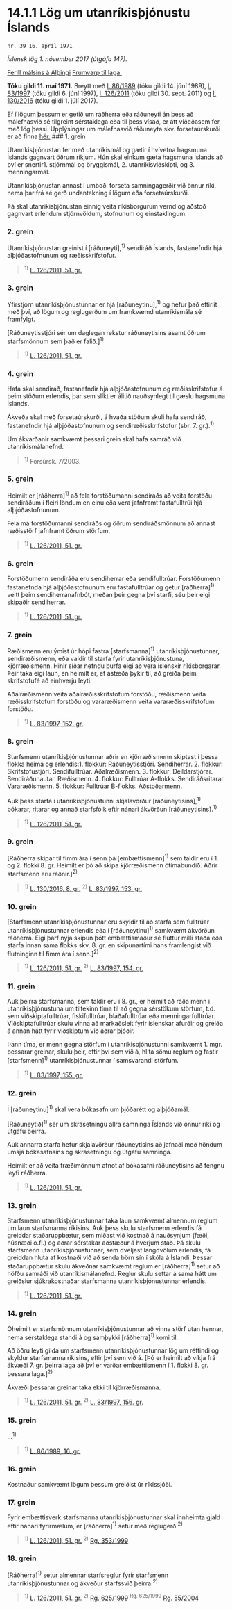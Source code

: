 # 14.1.1 Lög um utanríkisþjónustu Íslands

`nr. 39 16. apríl 1971`

_Íslensk lög 1. nóvember 2017 (útgáfa 147)._

[Ferill málsins á Alþingi](https://www.althingi.is/thingstorf/thingmalalistar-eftir-thingum/ferill/?ltg=91&mnr=217)
[Frumvarp til laga.](https://www.althingi.is/altext/91/s/pdf/0374.pdf)

**Tóku gildi 11. maí 1971.**
Breytt með
[l. 86/1989](https://althingi.is/altext/stjt/1989.086.html) (tóku gildi 14. júní 1989),
[l. 83/1997](https://althingi.is/altext/stjt/1997.083.html) (tóku gildi 6. júní 1997),
[l. 126/2011](https://althingi.is/altext/stjt/2011.126.html) (tóku gildi 30. sept. 2011) og
[l. 130/2016](https://althingi.is/altext/stjt/2016.130.html) (tóku gildi 1. júlí 2017).

Ef í lögum þessum er getið um ráðherra eða ráðuneyti án þess að málefnasvið sé tilgreint sérstaklega eða til þess vísað, er átt viðeðasem fer með lög þessi. Upplýsingar um málefnasvið ráðuneyta skv. forsetaúrskurði er að finna [hér.](2017015.md) ### 1. grein

Utanríkisþjónustan fer með utanríkismál og gætir í hvívetna hagsmuna Íslands gagnvart öðrum ríkjum. Hún skal einkum gæta hagsmuna Íslands að því er snertir1. stjórnmál og öryggismál,
2. utanríkisviðskipti, og
3. menningarmál.

Utanríkisþjónustan annast í umboði forseta samningagerðir við önnur ríki, nema þar frá sé gerð undantekning í lögum eða forsetaúrskurði.

Þá skal utanríkisþjónustan einnig veita ríkisborgurum vernd og aðstoð gagnvart erlendum stjórnvöldum, stofnunum og einstaklingum.

### 2. grein

Utanríkisþjónustan greinist í [ráðuneyti],<sup>1)</sup> sendiráð Íslands, fastanefndir hjá alþjóðastofnunum og ræðisskrifstofur.

> <sup>1)</sup> [L. 126/2011, 51. gr.](https://althingi.is/altext/stjt/2011.126.html)

### 3. grein

Yfirstjórn utanríkisþjónustunnar er hjá [ráðuneytinu],<sup>1)</sup> og hefur það eftirlit með því, að lögum og reglugerðum um framkvæmd utanríkismála sé framfylgt.

[Ráðuneytisstjóri sér um daglegan rekstur ráðuneytisins ásamt öðrum starfsmönnum sem það er falið.]<sup>1)</sup> 

> <sup>1)</sup> [L. 126/2011, 51. gr.](https://althingi.is/altext/stjt/2011.126.html)

### 4. grein

Hafa skal sendiráð, fastanefndir hjá alþjóðastofnunum og ræðisskrifstofur á þeim stöðum erlendis, þar sem slíkt er álitið nauðsynlegt til gæslu hagsmuna Íslands.

Ákveða skal með forsetaúrskurði, á hvaða stöðum skuli hafa sendiráð, fastanefndir hjá alþjóðastofnunum og sendiræðisskrifstofur (sbr. 7. gr.).<sup>1)</sup> 

Um ákvarðanir samkvæmt þessari grein skal hafa samráð við utanríkismálanefnd.

> <sup>1)</sup> Forsúrsk. 7/2003.



### 5. grein

Heimilt er [ráðherra]<sup>1)</sup> að fela forstöðumanni sendiráðs að veita forstöðu sendiráðum í fleiri löndum en einu eða vera jafnframt fastafulltrúi hjá alþjóðastofnunum.

Fela má forstöðumanni sendiráðs og öðrum sendiráðsmönnum að annast ræðisstörf jafnframt öðrum störfum.

> <sup>1)</sup> [L. 126/2011, 51. gr.](https://althingi.is/altext/stjt/2011.126.html)

### 6. grein

Forstöðumenn sendiráða eru sendiherrar eða sendifulltrúar. Forstöðumenn fastanefnda hjá alþjóðastofnunum eru fastafulltrúar og getur [ráðherra]<sup>1)</sup> veitt þeim sendiherranafnbót, meðan þeir gegna því starfi, séu þeir eigi skipaðir sendiherrar.

> <sup>1)</sup> [L. 126/2011, 51. gr.](https://althingi.is/altext/stjt/2011.126.html)

### 7. grein

Ræðismenn eru ýmist úr hópi fastra [starfsmanna]<sup>1)</sup> utanríkisþjónustunnar, sendiræðismenn, eða valdir til starfa fyrir utanríkisþjónustuna, kjörræðismenn. Hinir síðar nefndu þurfa eigi að vera íslenskir ríkisborgarar. Þeir taka eigi laun, en heimilt er, ef ástæða þykir til, að greiða þeim skrifstofufé að einhverju leyti.

Aðalræðismenn veita aðalræðisskrifstofum forstöðu, ræðismenn veita ræðisskrifstofum forstöðu og vararæðismenn veita vararæðisskrifstofum forstöðu.

> <sup>1)</sup> [L. 83/1997, 152. gr.](https://althingi.is/altext/stjt/1997.083.html)

### 8. grein

Starfsmenn utanríkisþjónustunnar aðrir en kjörræðismenn skiptast í þessa flokka heima og erlendis:1. flokkur: Ráðuneytisstjóri. Sendiherrar.
2. flokkur: Skrifstofustjóri. Sendifulltrúar. Aðalræðismenn.
3. flokkur: Deildarstjórar. Sendiráðunautar. Ræðismenn.
4. flokkur: Fulltrúar A-flokks. Sendiráðsritarar. Vararæðismenn.
5. flokkur: Fulltrúar B-flokks. Aðstoðarmenn.

Auk þess starfa í utanríkisþjónustunni skjalavörður [ráðuneytisins],<sup>1)</sup> bókarar, ritarar og annað starfsfólk eftir nánari ákvörðun [ráðuneytisins].<sup>1)</sup> 

> <sup>1)</sup> [L. 126/2011, 51. gr.](https://althingi.is/altext/stjt/2011.126.html)

### 9. grein

[Ráðherra skipar til fimm ára í senn þá [embættismenn]<sup>1)</sup> sem taldir eru í 1. og 2. flokki 8. gr. Heimilt er þó að skipa kjörræðismenn ótímabundið. Aðrir starfsmenn eru ráðnir.]<sup>2)</sup> 

> <sup>1)</sup> [L. 130/2016, 8. gr.](https://althingi.is/altext/stjt/2016.130.html#G8) <sup>2)</sup> [L. 83/1997, 153. gr.](https://althingi.is/altext/stjt/1997.083.html)

### 10. grein

[Starfsmenn utanríkisþjónustunnar eru skyldir til að starfa sem fulltrúar utanríkisþjónustunnar erlendis eða í [ráðuneytinu]<sup>1)</sup> samkvæmt ákvörðun ráðherra. Eigi þarf nýja skipun þótt embættismaður sé fluttur milli staða eða starfa innan sama flokks skv. 8. gr. en skipunartími hans framlengist við flutninginn til fimm ára í senn.]<sup>2)</sup> 

> <sup>1)</sup> [L. 126/2011, 51. gr.](https://althingi.is/altext/stjt/2011.126.html) <sup>2)</sup> [L. 83/1997, 154. gr.](https://althingi.is/altext/stjt/1997.083.html)

### 11. grein

Auk þeirra starfsmanna, sem taldir eru í 8. gr., er heimilt að ráða menn í utanríkisþjónustuna um tiltekinn tíma til að gegna sérstökum störfum, t.d. sem viðskiptafulltrúar, fiskifulltrúar, blaðafulltrúar eða menningarfulltrúar. Viðskiptafulltrúar skulu vinna að markaðsleit fyrir íslenskar afurðir og greiða á annan hátt fyrir viðskiptum við aðrar þjóðir.

Þann tíma, er menn gegna störfum í utanríkisþjónustunni samkvæmt 1. mgr. þessarar greinar, skulu þeir, eftir því sem við á, hlíta sömu reglum og fastir [starfsmenn]<sup>1)</sup> utanríkisþjónustunnar í samsvarandi störfum.

> <sup>1)</sup> [L. 83/1997, 155. gr.](https://althingi.is/altext/stjt/1997.083.html)

### 12. grein

Í [ráðuneytinu]<sup>1)</sup> skal vera bókasafn um þjóðarétt og alþjóðamál.

[Ráðuneytið]<sup>1)</sup> sér um skrásetningu allra samninga Íslands við önnur ríki og útgáfu þeirra.

Auk annarra starfa hefur skjalavörður ráðuneytisins að jafnaði með höndum umsjá bókasafnsins og skrásetningu og útgáfu samninga.

Heimilt er að veita fræðimönnum afnot af bókasafni ráðuneytisins að fengnu leyfi ráðherra.

> <sup>1)</sup> [L. 126/2011, 51. gr.](https://althingi.is/altext/stjt/2011.126.html)

### 13. grein

Starfsmenn utanríkisþjónustunnar taka laun samkvæmt almennum reglum um laun starfsmanna ríkisins. Auk þess skulu starfsmenn erlendis fá greiddar staðaruppbætur, sem miðast við kostnað á nauðsynjum (fæði, húsnæði o.fl.) og aðrar sérstakar aðstæður á hverjum stað. Þá skulu starfsmenn utanríkisþjónustunnar, sem dveljast langdvölum erlendis, fá greiddan hluta af kostnaði við að senda börn sín í skóla á Íslandi. Þessar staðaruppbætur skulu ákveðnar samkvæmt reglum er [ráðherra]<sup>1)</sup> setur að höfðu samráði við utanríkismálanefnd. Reglur skulu settar á sama hátt um greiðslur sjúkrakostnaðar starfsmanna utanríkisþjónustunnar erlendis.

> <sup>1)</sup> [L. 126/2011, 51. gr.](https://althingi.is/altext/stjt/2011.126.html)

### 14. grein

Óheimilt er starfsmönnum utanríkisþjónustunnar að vinna störf utan hennar, nema sérstaklega standi á og samþykki [ráðherra]<sup>1)</sup> komi til.

Að öðru leyti gilda um starfsmenn utanríkisþjónustunnar lög um réttindi og skyldur starfsmanna ríkisins, eftir því sem við á. [Þó er heimilt að víkja frá ákvæði 7. gr. þeirra laga að því er varðar embættismenn í 1. flokki 8. gr. þessara laga.]<sup>2)</sup> 

Ákvæði þessarar greinar taka ekki til kjörræðismanna.

> <sup>1)</sup> [L. 126/2011, 51. gr.](https://althingi.is/altext/stjt/2011.126.html) <sup>2)</sup> [L. 83/1997, 156. gr.](https://althingi.is/altext/stjt/1997.083.html)

### 15. grein

…<sup>1)</sup> 

> <sup>1)</sup> [L. 86/1989, 16. gr.](https://althingi.is/altext/stjt/1989.086.html#G16)

### 16. grein

Kostnaður samkvæmt lögum þessum greiðist úr ríkissjóði.

### 17. grein

Fyrir embættisverk starfsmanna utanríkisþjónustunnar skal innheimta gjald eftir nánari fyrirmælum, er [ráðherra]<sup>1)</sup> setur með reglugerð.<sup>2)</sup> 

> <sup>1)</sup> [L. 126/2011, 51. gr.](https://althingi.is/altext/stjt/2011.126.html) <sup>2)</sup> [Rg. 353/1999](https://althingi.ishttps://www.reglugerd.is/reglugerdir/allar/nr/353-1999)

### 18. grein

[Ráðherra]<sup>1)</sup> setur almennar starfsreglur fyrir starfsmenn utanríkisþjónustunnar og ákveður starfssvið þeirra.<sup>2)</sup> 

> <sup>1)</sup> [L. 126/2011, 51. gr.](https://althingi.is/altext/stjt/2011.126.html) <sup>2)</sup> [Rg. 625/1999](https://althingi.ishttps://www.reglugerd.is/reglugerdir/allar/nr/625-1999) <sup>Rg. 625/1999</sup> [Rg. 55/2004](https://althingi.ishttps://www.reglugerd.is/reglugerdir/allar/nr/055-2004)
